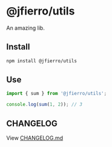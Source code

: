 # @jfierro/utils

An amazing lib.

## Install

```bash
npm install @jfierro/utils
```

## Use

```typescript
import { sum } from '@jfierro/utils';

console.log(sum(1, 2)); // 3
```

## CHANGELOG

View [CHANGELOG.md](./CHANGELOG.md)